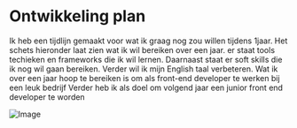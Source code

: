 # Ontwikkeling plan
Ik heb een tijdlijn gemaakt voor wat ik graag nog zou willen tijdens 1jaar. Het schets hieronder laat zien wat ik wil bereiken over een jaar.
er staat tools techieken en frameworks die ik wil lernen. Daarnaast staat er soft skills die ik nog wil gaan bereiken.
Verder wil ik mijn English taal verbeteren.
Wat ik over een jaar hoop te bereiken is om als front-end developer te werken bij een leuk bedrijf 
Verder heb ik als doel om volgend jaar een junior front end developer te worden 

![Image](https://user-images.githubusercontent.com/90189815/210639924-e05693a5-83f3-47db-9851-8548265223de.jpg)
